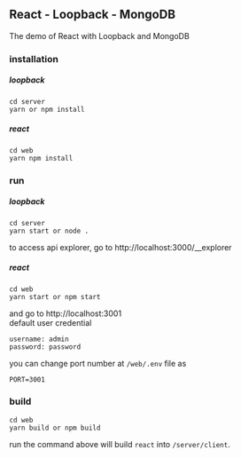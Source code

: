 ## React - Loopback - MongoDB

The demo of React with Loopback and MongoDB

### installation
##### loopback
~~~
cd server
yarn or npm install
~~~

##### react
~~~
cd web
yarn npm install
~~~

### run
##### loopback
~~~
cd server
yarn start or node .
~~~

to access api explorer, go to http://localhost:3000/__explorer

##### react
~~~
cd web
yarn start or npm start
~~~

and go to http://localhost:3001  
default user credential

~~~
username: admin
password: password
~~~

you can change port number at `/web/.env` file as
~~~
PORT=3001
~~~

### build
~~~
cd web
yarn build or npm build
~~~

run the command above will build `react` into `/server/client`.